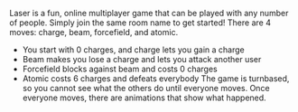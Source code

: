Laser is a fun, online multiplayer game that can be played with any number of people. Simply join the same room name to get started!
There are 4 moves: charge, beam, forcefield, and atomic.
- You start with 0 charges, and charge lets you gain a charge
- Beam makes you lose a charge and lets you attack another user
- Forcefield blocks against beam and costs 0 charges
- Atomic costs 6 charges and defeats everybody
The game is turnbased, so you cannot see what the others do until everyone moves. Once everyone moves, there are animations that show what happened.
